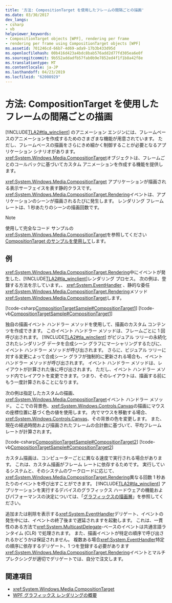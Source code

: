 ```yaml
---
title: '方法: CompositionTarget を使用したフレームの間隔ごとの描画'
ms.date: 03/30/2017
dev_langs:
- csharp
- vb
helpviewer_keywords:
- CompositionTarget objects [WPF], rendering per frame
- rendering per frame using CompositionTarget objects [WPF]
ms.assetid: 701246cd-66b7-4d69-ada9-17b3b433d95d
ms.openlocfilehash: 00b416d423a4bdc8bab576add2d77fd305ea6e0f
ms.sourcegitcommit: 9b552addadfb57fab0b9e7852ed4f1f1b8a42f8e
ms.translationtype: MT
ms.contentlocale: ja-JP
ms.lasthandoff: 04/23/2019
ms.locfileid: "62008929"
---
```

# <a name="how-to-render-on-a-per-frame-interval-using-compositiontarget"></a>方法: CompositionTarget を使用したフレームの間隔ごとの描画
[!INCLUDE[TLA2#tla_winclient](../../../../includes/tla2sharptla-winclient-md.md)] のアニメーション エンジンには、フレームベースのアニメーションを作成するためのさまざまな機能が用意されています。 ただし、フレームベースの描画をさらにきめ細かく制御することが必要となるアプリケーション シナリオがあります。 <xref:System.Windows.Media.CompositionTarget>オブジェクトは、フレームごとのコールバックに基づいてカスタム アニメーションを作成する機能を提供します。  
  
 <xref:System.Windows.Media.CompositionTarget> アプリケーションが描画される表示サーフェイスを表す静的クラスです。 <xref:System.Windows.Media.CompositionTarget.Rendering>イベントは、アプリケーションのシーンが描画されるたびに発生します。 レンダリング フレーム レートは、1 秒あたりのシーンの描画回数です。  
  
> [!NOTE]
>  使用して完全なコード サンプルの<xref:System.Windows.Media.CompositionTarget>を参照してください[CompositionTarget のサンプルを使用して](https://go.microsoft.com/fwlink/?LinkID=160045)します。  
  
## <a name="example"></a>例  
 <xref:System.Windows.Media.CompositionTarget.Rendering>中にイベントが発生した、[!INCLUDE[TLA2#tla_winclient](../../../../includes/tla2sharptla-winclient-md.md)]レンダリング プロセス。 次の例は、登録する方法を示しています。、 <xref:System.EventHandler> 、静的な委任<xref:System.Windows.Media.CompositionTarget.Rendering>メソッド<xref:System.Windows.Media.CompositionTarget>します。  
  
 [!code-csharp[CompositionTargetSample#CompositionTarget1](~/samples/snippets/csharp/VS_Snippets_Wpf/CompositionTargetSample/CSharp/Window1.xaml.cs#compositiontarget1)]
 [!code-vb[CompositionTargetSample#CompositionTarget1](~/samples/snippets/visualbasic/VS_Snippets_Wpf/CompositionTargetSample/visualbasic/window1.xaml.vb#compositiontarget1)]  
  
 独自の描画イベント ハンドラー メソッドを使用して、描画のカスタム コンテンツを作成できます。 このイベント ハンドラー メソッドは、フレームごとに 1 回呼び出されます。 [!INCLUDE[TLA2#tla_winclient](../../../../includes/tla2sharptla-winclient-md.md)] がビジュアル ツリーの永続化されたレンダリング データを合成シーン グラフにマーシャリングするたびに、イベント ハンドラー メソッドが呼び出されます。 さらに、ビジュアル ツリーに対する変更によって合成シーン グラフが強制的に更新される場合も、イベント ハンドラー メソッドが呼び出されます。 イベント ハンドラー メソッドは、レイアウトが計算された後に呼び出されます。 ただし、イベント ハンドラー メソッド内でレイアウトを変更できます。つまり、そのレイアウトは、描画する前にもう一度計算されることになります。  
  
 次の例は指定したカスタムの描画、<xref:System.Windows.Media.CompositionTarget>イベント ハンドラー メソッド。 ここでの背景色、<xref:System.Windows.Controls.Canvas>の描画にマウスの座標位置に基づく色の値を使用します。 内でマウスを移動する場合、 <xref:System.Windows.Controls.Canvas>、その背景の色を変更します。 また、現在の経過時間および描画されたフレームの合計数に基づいて、平均フレーム レートが計算されます。  
  
 [!code-csharp[CompositionTargetSample#CompositionTarget2](~/samples/snippets/csharp/VS_Snippets_Wpf/CompositionTargetSample/CSharp/Window1.xaml.cs#compositiontarget2)]
 [!code-vb[CompositionTargetSample#CompositionTarget2](~/samples/snippets/visualbasic/VS_Snippets_Wpf/CompositionTargetSample/visualbasic/window1.xaml.vb#compositiontarget2)]  
  
 カスタム描画は、コンピューターごとに異なる速度で実行される場合があります。 これは、カスタム描画がフレーム レートに依存するためです。 実行しているシステムと、そのシステムのワークロードに応じて、<xref:System.Windows.Media.CompositionTarget.Rendering>異なる回数 1 秒あたりのイベントを呼び出すことができます。 [!INCLUDE[TLA2#tla_winclient](../../../../includes/tla2sharptla-winclient-md.md)] アプリケーションを実行するデバイスのグラフィックス ハードウェアの機能およびパフォーマンスの決定については、「[グラフィックスの描画層](../advanced/graphics-rendering-tiers.md)」を参照してください。  
  
 追加または削除を表示する<xref:System.EventHandler>デリゲート、イベントの発生中には、イベントの終了後まで遅延されますを起動します。 これは、一貫性のある方法で<xref:System.MulticastDelegate>-ベースのイベントは共通言語ランタイム (CLR) で処理されます。 また、描画イベントが特定の順序で呼び出されるかどうかは保証されません。 複数ある場合<xref:System.EventHandler>特定の順序に依存するデリゲート、1 つを登録する必要があります<xref:System.Windows.Media.CompositionTarget.Rendering>イベントとマルチプレクシングが適切でデリゲートでは、自分で注文します。  
  
## <a name="see-also"></a>関連項目

- <xref:System.Windows.Media.CompositionTarget>
- [WPF グラフィックス レンダリングの概要](wpf-graphics-rendering-overview.md)
